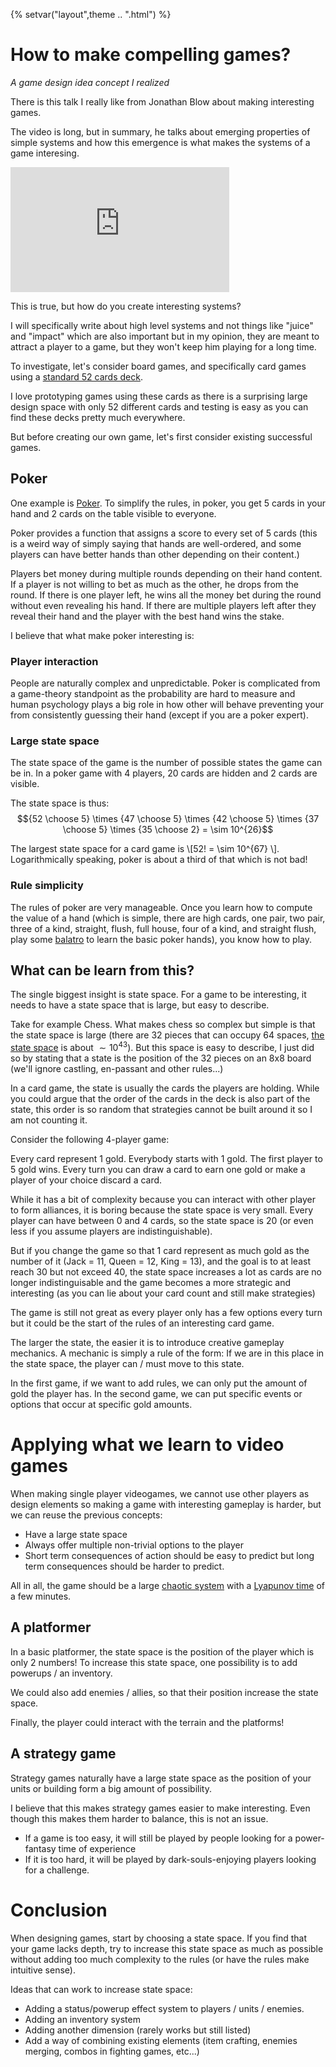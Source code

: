 {%
setvar("layout",theme .. ".html")
%}

# How to make compelling games?
*A game design idea concept I realized*

There is this talk I really like from Jonathan Blow about making interesting games.

The video is long, but in summary, he talks about emerging properties of simple systems and how this emergence is what makes the systems
of a game interesing.

<iframe width="350" height="200" src="https://www.youtube.com/embed/C5FUtrmO7gI?si=v5EE53Oed7d0v2A2" title="YouTube video player" frameborder="0" allow="accelerometer; autoplay; clipboard-write; encrypted-media; gyroscope; picture-in-picture; web-share" referrerpolicy="strict-origin-when-cross-origin" allowfullscreen></iframe>

This is true, but how do you create interesting systems?

I will specifically write about high level systems and not things like "juice" and "impact" which are also important but in my opinion, they are meant to attract a player to a game, but they won't keep him playing for a long time.

To investigate, let's consider board games, and specifically card games using a [standard 52 cards deck](https://en.wikipedia.org/wiki/Standard_52-card_deck).

I love prototyping games using these cards as there is a surprising large design space with only 52 different cards and testing is easy as you can find these
decks pretty much everywhere.

But before creating our own game, let's first consider existing successful games.

## Poker

One example is [Poker](https://en.wikipedia.org/wiki/Poker). To simplify the rules, in poker, you get 5 cards in your hand and 2 cards on the table visible to everyone.

Poker provides a function that assigns a score to every set of 5 cards (this is a weird way of simply saying that hands are well-ordered, and some players
can have better hands than other depending on their content.)

Players bet money during multiple rounds depending on their hand content. If a player is not willing to bet as much as the other, he drops from the round.
If there is one player left, he wins all the money bet during the round without even revealing his hand.
If there are multiple players left after they reveal their hand and the player with the best hand wins the stake.

I believe that what make poker interesting is:

### Player interaction

People are naturally complex and unpredictable. Poker is complicated from a game-theory standpoint as the probability are hard to measure and human psychology
plays a big role in how other will behave preventing your from consistently guessing their hand (except if you are a poker expert).

### Large state space

The state space of the game is the number of possible states the game can be in. In a poker game with 4 players, 20 cards are hidden and 2 cards are visible.

The state space is thus: $${52 \choose 5} \times {47 \choose 5} \times {42 \choose 5} \times {37 \choose 5} \times {35 \choose 2} = \sim 10^{26}$$

The largest state space for a card game is \\\[52! = \sim 10^{67} \\\].
Logarithmically speaking, poker is about a third of that which is not bad!

### Rule simplicity

The rules of poker are very manageable. Once you learn how to compute the value of a hand (which is simple, there are high cards, one pair, two pair, three of a kind, straight, flush, full house, four of a kind, and straight flush, play some [balatro](https://www.playbalatro.com/) to learn the basic poker hands), you know
how to play.

## What can be learn from this?

The single biggest insight is state space. For a game to be interesting, it needs to have a state space that is large, but easy to describe.

Take for example Chess. What makes chess so complex but simple is that the state space is large (there are 32 pieces that can occupy 64 spaces, [the state space](https://en.wikipedia.org/wiki/Shannon_number) is about $\sim 10^{43}$). But this space is easy to describe, I just did so by stating that a state is the position of the 32 pieces on an 8x8 board (we'll ignore castling, en-passant and other rules...)

In a card game, the state is usually the cards the players are holding. While you could argue that the order of the cards in the deck is also part of the state, this order is so random that strategies cannot be built around it so I am not counting it.

Consider the following 4-player game:

Every card represent 1 gold. Everybody starts with 1 gold. The first player to 5 gold wins. Every turn you can draw a card to earn one gold or make a player of your choice discard a card.

While it has a bit of complexity because you can interact with other player to form alliances, it is boring because the state space is very small.
Every player can have between 0 and 4 cards, so the state space is 20 (or even less if you assume players are indistinguishable).

But if you change the game so that 1 card represent as much gold as the number of it (Jack = 11, Queen = 12, King = 13), and the goal is to at least reach 30 but not exceed 40, the state space increases a lot as cards are no longer indistinguisable and the game becomes a more strategic and interesting (as you can lie about your card count and still make strategies)

The game is still not great as every player only has a few options every turn but it could be the start of the rules of an interesting card game.

The larger the state, the easier it is to introduce creative gameplay mechanics. A mechanic is simply a rule of the form: If we are in this place in the state space, the player can / must move to this state.

In the first game, if we want to add rules, we can only put the amount of gold the player has. In the second game, we can put specific events or options that occur at specific gold amounts.

# Applying what we learn to video games

When making single player videogames, we cannot use other players as design elements so making a game with interesting gameplay is harder, but we can reuse the previous concepts:

- Have a large state space
- Always offer multiple non-trivial options to the player
- Short term consequences of action should be easy to predict but long term consequences should be harder to predict.

All in all, the game should be a large [chaotic system](https://en.wikipedia.org/wiki/Chaos_theory) with a [Lyapunov time](https://en.wikipedia.org/wiki/Lyapunov_time) of a few minutes.

## A platformer

In a basic platformer, the state space is the position of the player which is only 2 numbers! To increase this state space, one possibility is to add powerups / an inventory.

We could also add enemies / allies, so that their position increase the state space.

Finally, the player could interact with the terrain and the platforms!

## A strategy game

Strategy games naturally have a large state space as the position of your units or building form a big amount of possibility.

I believe that this makes strategy games easier to make interesting. Even though this makes them harder to balance, this is not an issue.

- If a game is too easy, it will still be played by people looking for a power-fantasy time of experience
- If it is too hard, it will be played by dark-souls-enjoying players looking for a challenge.

# Conclusion

When designing games, start by choosing a state space. If you find that your game lacks depth, try to increase this state space as much as possible without adding too much complexity to the rules (or have the rules make intuitive sense).

Ideas that can work to increase state space:

- Adding a status/powerup effect system to players / units / enemies.
- Adding an inventory system
- Adding another dimension (rarely works but still listed)
- Add a way of combining existing elements (item crafting, enemies merging, combos in fighting games, etc...)

